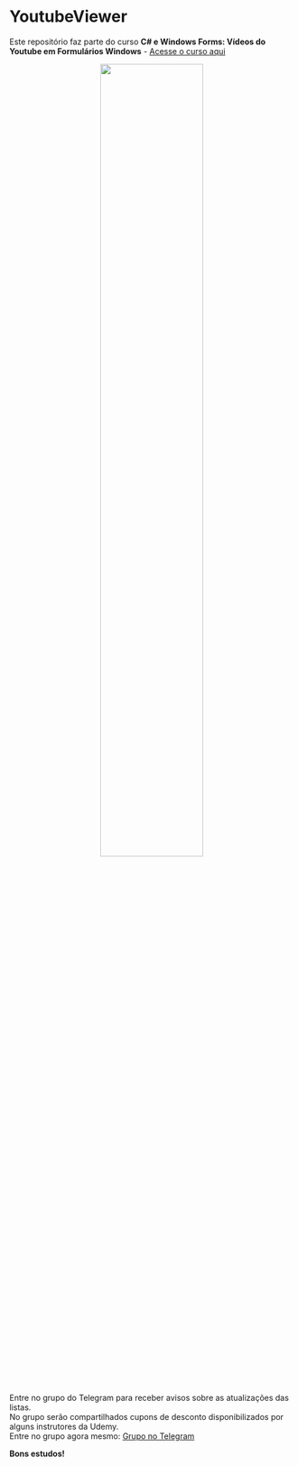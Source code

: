 # YoutubeViewer
 
Este repositório faz parte do curso **C# e Windows Forms: Vídeos do Youtube em Formulários Windows** - [Acesse o curso aqui](https://www.udemy.com/course/c-e-windows-forms-videos-do-youtube-em-formularios-windows)

<p align="center">
    <img width="60%" src="https://img-b.udemycdn.com/course/480x270/3854420_5b2f.jpg"> 
</p>

Entre no grupo do Telegram para receber avisos sobre as atualizações das listas.  
No grupo serão compartilhados cupons de desconto disponibilizados por alguns instrutores da Udemy.  
Entre no grupo agora mesmo: [Grupo no Telegram](https://t.me/DicasCursosUdemy)

**Bons estudos!**
